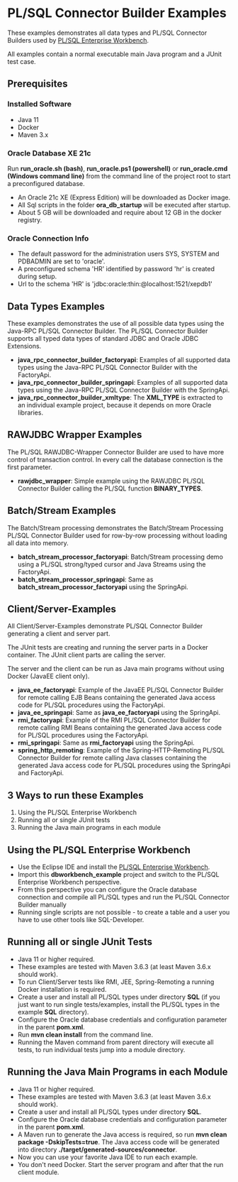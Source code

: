 # PL/SQL Connector Builder Examples

These examples demonstrates all data types and PL/SQL Connector Builders used by [PL/SQL Enterprise Workbench](https://www.jr-database-tools.com).

All examples contain a normal executable main Java program and a JUnit test case.

## Prerequisites

### Installed Software

- Java 11
- Docker 
- Maven 3.x

### Oracle Database XE 21c

Run **run_oracle.sh (bash)**, **run_oracle.ps1 (powershell)** or **run_oracle.cmd (Windows command line)** from the command line of the project root to start a preconfigured database. 

- An Oracle 21c XE (Express Edition) will be downloaded as Docker image.
- All Sql scripts in the folder **ora_db_startup** will be executed after startup.
- About 5 GB will be downloaded and require about 12 GB in the docker registry.

### Oracle Connection Info

- The default password for the administration users SYS, SYSTEM and PDBADMIN are set to 'oracle'.
- A preconfigured schema 'HR' identified by password 'hr' is created during setup.
- Url to the schema 'HR' is 'jdbc:oracle:thin:@localhost:1521/xepdb1'

## Data Types Examples
These examples demonstrates the use of all possible data types using the Java-RPC PL/SQL Connector Builder. The PL/SQL Connector Builder supports all typed data types of standard JDBC and Oracle JDBC Extensions.

- **java_rpc_connector_builder_factoryapi**: Examples of all supported data types using the Java-RPC PL/SQL Connector Builder with the FactoryApi.
- **java_rpc_connector_builder_springapi**: Examples of all supported data types using the Java-RPC PL/SQL Connector Builder with the SpringApi.
- **java_rpc_connector_builder_xmltype**: The **XML_TYPE** is extracted to an individual example project, because it depends on more Oracle libraries. 

## RAWJDBC Wrapper Examples
The PL/SQL RAWJDBC-Wrapper Connector Builder are used to have more control of transaction control. In every call the database connection is the first parameter.

- **rawjdbc_wrapper**: Simple example using the RAWJDBC PL/SQL Connector Builder calling the PL/SQL function **BINARY_TYPES**.

## Batch/Stream Examples
The Batch/Stream processing demonstrates the Batch/Stream Processing PL/SQL Connector Builder used for row-by-row processing without loading all data into memory.

- **batch_stream_processor_factoryapi**: Batch/Stream processing demo using a PL/SQL strong/typed cursor and Java Streams using the FactoryApi.
- **batch_stream_processor_springapi**: Same as **batch_stream_processor_factoryapi** using the SpringApi.

## Client/Server-Examples
All Client/Server-Examples demonstrate PL/SQL Connector Builder generating a client and server part. 

The JUnit tests are creating and running the server parts in a Docker container. The JUnit client parts are calling the server.

The server and the client can be run as Java main programs without using Docker (JavaEE client only).

- **java_ee_factoryapi**: Example of the JavaEE PL/SQL Connector Builder for remote calling EJB Beans containing the generated Java access code for PL/SQL procedures using the FactoryApi.
- **java_ee_springapi**: Same as **java_ee_factoryapi** using the SpringApi.
- **rmi_factoryapi**: Example of the RMI PL/SQL Connector Builder for remote calling RMI Beans containing the generated Java access code for PL/SQL procedures using the FactoryApi.
- **rmi_springapi**: Same as **rmi_factoryapi** using the SpringApi.
- **spring_http_remoting**: Example of the Spring-HTTP-Remoting PL/SQL Connector Builder for remote calling Java classes containing the generated Java access code for PL/SQL procedures using the SpringApi and FactoryApi.

## 3 Ways to run these Examples
1. Using the PL/SQL Enterprise Workbench
2. Running all or single JUnit tests
3. Running the Java main programs in each module

## Using the PL/SQL Enterprise Workbench
- Use the Eclipse IDE and install the [PL/SQL Enterprise Workbench](https://www.jr-database-tools.com).
- Import this **dbworkbench_example**  project and switch to the PL/SQL Enterprise Workbench perspective.
- From this perspective you can configure the Oracle database connection and compile all PL/SQL types and run the PL/SQL Connector Builder manually
- Running single scripts are not possible - to create a table and a user you have to use other tools like SQL-Developer.

## Running all or single JUnit Tests
- Java 11 or higher required.
- These examples are tested with Maven 3.6.3 (at least Maven 3.6.x should work).
- To run Client/Server tests like RMI, JEE, Spring-Remoting a running Docker installation is required. 
- Create a user and install all PL/SQL types under directory **SQL** (if you just want to run single tests/examples, install the PL/SQL types in the example **SQL** directory).
- Configure the Oracle database credentials and configuration parameter in the parent **pom.xml**.
- Run **mvn clean install** from the command line.
- Running the Maven command from parent directory will execute all tests, to run individual tests jump into a module directory.

## Running the Java Main Programs in each Module
- Java 11 or higher required.
- These examples are tested with Maven 3.6.3 (at least Maven 3.6.x should work).
- Create a user and install all PL/SQL types under directory **SQL**.
- Configure the Oracle database credentials and configuration parameter in the parent **pom.xml**.
- A Maven run to generate the Java access is required, so run **mvn clean package -DskipTests=true**. The Java access code will be generated into directory **./target/generated-sources/connector**.
- Now you can use your favorite Java IDE to run each example.
- You don't need Docker. Start the server program and after that the run client module.
